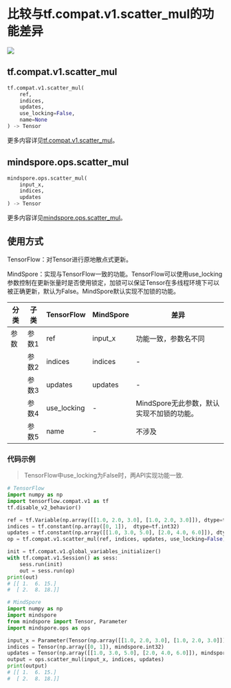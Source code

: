 # 比较与tf.compat.v1.scatter_mul的功能差异

<a href="https://gitee.com/mindspore/docs/blob/master/docs/mindspore/source_zh_cn/note/api_mapping/tensorflow_diff/scatter_mul.md" target="_blank"><img src="https://mindspore-website.obs.cn-north-4.myhuaweicloud.com/website-images/master/resource/_static/logo_source.png"></a>

## tf.compat.v1.scatter_mul

```python
tf.compat.v1.scatter_mul(
    ref,
    indices,
    updates,
    use_locking=False,
    name=None
) -> Tensor
```

更多内容详见[tf.compat.v1.scatter_mul](https://www.tensorflow.org/versions/r2.6/api_docs/python/tf/compat/v1/scatter_mul)。

## mindspore.ops.scatter_mul

```python
mindspore.ops.scatter_mul(
    input_x,
    indices,
    updates
) -> Tensor
```

更多内容详见[mindspore.ops.scatter_mul](https://www.mindspore.cn/docs/zh-CN/master/api_python/ops/mindspore.ops.scatter_mul.html)。

## 使用方式

TensorFlow：对Tensor进行原地散点式更新。

MindSpore：实现与TensorFlow一致的功能。TensorFlow可以使用use_locking参数控制在更新张量时是否使用锁定，加锁可以保证Tensor在多线程环境下可以被正确更新，默认为False。MindSpore默认实现不加锁的功能。

| 分类 | 子类 | TensorFlow | MindSpore | 差异 |
| --- | --- | --- | --- |---|
|参数 | 参数1 | ref | input_x | 功能一致，参数名不同 |
| | 参数2 | indices | indices | - |
| | 参数3 | updates | updates | - |
| | 参数4 | use_locking | - | MindSpore无此参数，默认实现不加锁的功能。 |
| | 参数5 | name | - | 不涉及 |

### 代码示例

> TensorFlow中use_locking为False时，两API实现功能一致.

```python
# TensorFlow
import numpy as np
import tensorflow.compat.v1 as tf
tf.disable_v2_behavior()

ref = tf.Variable(np.array([[1.0, 2.0, 3.0], [1.0, 2.0, 3.0]]), dtype=tf.float32)
indices = tf.constant(np.array([0, 1]),  dtype=tf.int32)
updates = tf.constant(np.array([[1.0, 3.0, 5.0], [2.0, 4.0, 6.0]]), dtype=tf.float32)
op = tf.compat.v1.scatter_mul(ref, indices, updates, use_locking=False)

init = tf.compat.v1.global_variables_initializer()
with tf.compat.v1.Session() as sess:
    sess.run(init)
    out = sess.run(op)
print(out)
# [[ 1.  6. 15.]
#  [ 2.  8. 18.]]

# MindSpore
import numpy as np
import mindspore
from mindspore import Tensor, Parameter
import mindspore.ops as ops

input_x = Parameter(Tensor(np.array([[1.0, 2.0, 3.0], [1.0, 2.0, 3.0]]), mindspore.float32), name="x")
indices = Tensor(np.array([0, 1]), mindspore.int32)
updates = Tensor(np.array([[1.0, 3.0, 5.0], [2.0, 4.0, 6.0]]), mindspore.float32)
output = ops.scatter_mul(input_x, indices, updates)
print(output)
# [[ 1.  6. 15.]
#  [ 2.  8. 18.]]
```
